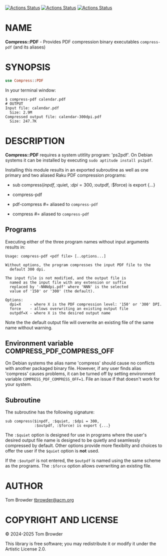 [![Actions Status](https://github.com/tbrowder/Compress-PDF/actions/workflows/linux.yml/badge.svg)](https://github.com/tbrowder/Compress-PDF/actions) [![Actions Status](https://github.com/tbrowder/Compress-PDF/actions/workflows/macos.yml/badge.svg)](https://github.com/tbrowder/Compress-PDF/actions) [![Actions Status](https://github.com/tbrowder/Compress-PDF/actions/workflows/windows.yml/badge.svg)](https://github.com/tbrowder/Compress-PDF/actions)

NAME
====

**Compress::PDF** - Provides PDF compression binary executables `compress-pdf` (and its aliases)

SYNOPSIS
========

```raku
use Compress::PDF
```

In your terminal window:

    $ compress-pdf calendar.pdf
    # OUTPUT
    Input file: calendar.pdf
      Size: 2.9M
    Compressed output file: calendar-300dpi.pdf
      Size: 247.7K

DESCRIPTION
===========

**Compress::PDF** requires a system utitlity program: 'ps2pdf'. On Debian systems it can be installed by executing `sudo aptitude install ps2pdf`.

Installing this module results in an exported subroutine as well as one primary and two aliased Raku PDF compression programs:

  * sub compress($inpdf, :$quiet, :$dpi = 300, :$outpdf, :$force) is export {...}

  * compress-pdf

  * pdf-compress #= aliased to `compress-pdf`

  * compress #= aliased to `compress-pdf`

Programs
--------

Executing either of the three program names without input arguments results in:

    Usage: compress-pdf <pdf file> [..options...]

    Without options, the program compresses the input PDF file to the
      default 300 dpi.

    The input file is not modified, and the output file is
      named as the input file with any extension or suffix
      replaced by '-NNNdpi.pdf' where 'NNN' is the selected
      value of '150' or '300' (the default).

    Options:
      dpi=X    - where X is the PDF compression level: '150' or '300' DPI.
      force    - allows overwriting an existing output file
      outpdf=X - where X is the desired output name

Note the the default output file will overwrite an existing file of the same name without warning.

Environment variable COMPRESS_PDF_COMPRESS_OFF
----------------------------------------------

On Debian systems the alias name 'compress' should cause no conflicts with another packaged binary file. However, if any user finds alias 'compress' causes problems, it can be turned off by setting environment variable `COMPRESS_PDF_COMPRESS_OFF=1`. File an issue if that doesn't work for your system.

Subroutine
----------

The subroutine has the following signature:

    sub compress($inpdf, :$quiet, :$dpi = 300,
                 :$outpdf, :$force) is export {...}

The `:$quiet` option is designed for use in programs where the user's desired output file name is designed to be quietly and seamlessly compressed by default. Other options provide more flexibilty and choices to offer the user if the `$quiet` option is **not** used.

If the `:$outpdf` is not entered, the `$outpdf` is named using the same scheme as the programs. The `:$force` option allows overwriting an existing file.

AUTHOR
======

Tom Browder <tbrowder@acm.org>

COPYRIGHT AND LICENSE
=====================

© 2024-2025 Tom Browder

This library is free software; you may redistribute it or modify it under the Artistic License 2.0.

